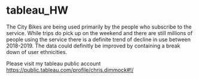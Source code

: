 # tableau_HW
The City Bikes are being used primarily by the people who subscribe to the service. While trips do pick up on the weekend and there are still millions of people using the service there is a definite trend of decline in use between 2018-2019. The data could definitly be improved by containing a break down of user ethnicities. 


Please visit my tableau public account https://public.tableau.com/profile/chris.dimmock#!/
